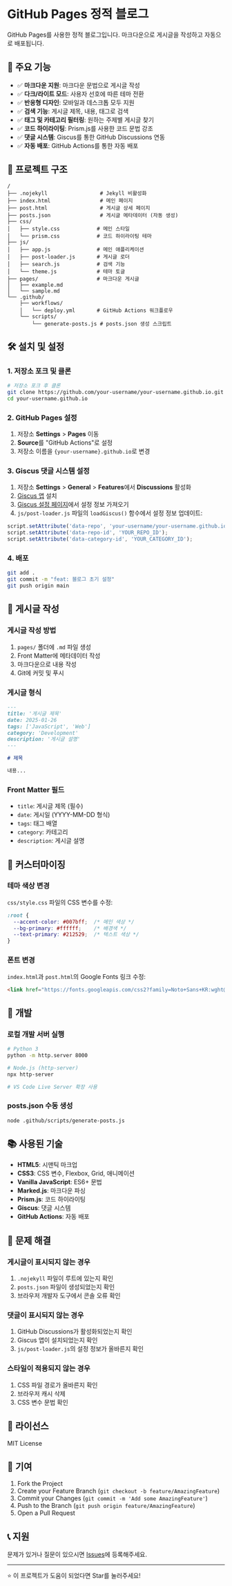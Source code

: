 # GitHub Pages 정적 블로그

GitHub Pages를 사용한 정적 블로그입니다. 마크다운으로 게시글을 작성하고 자동으로 배포됩니다.

## 🚀 주요 기능

- ✅ **마크다운 지원**: 마크다운 문법으로 게시글 작성
- ✅ **다크/라이트 모드**: 사용자 선호에 따른 테마 전환
- ✅ **반응형 디자인**: 모바일과 데스크톱 모두 지원
- ✅ **검색 기능**: 게시글 제목, 내용, 태그로 검색
- ✅ **태그 및 카테고리 필터링**: 원하는 주제별 게시글 찾기
- ✅ **코드 하이라이팅**: Prism.js를 사용한 코드 문법 강조
- ✅ **댓글 시스템**: Giscus를 통한 GitHub Discussions 연동
- ✅ **자동 배포**: GitHub Actions를 통한 자동 배포

## 📁 프로젝트 구조

```
/
├── .nojekyll                 # Jekyll 비활성화
├── index.html                # 메인 페이지
├── post.html                 # 게시글 상세 페이지
├── posts.json                # 게시글 메타데이터 (자동 생성)
├── css/
│   ├── style.css            # 메인 스타일
│   └── prism.css            # 코드 하이라이팅 테마
├── js/
│   ├── app.js               # 메인 애플리케이션
│   ├── post-loader.js       # 게시글 로더
│   ├── search.js            # 검색 기능
│   └── theme.js             # 테마 토글
├── pages/                   # 마크다운 게시글
│   ├── example.md
│   └── sample.md
└── .github/
    ├── workflows/
    │   └── deploy.yml       # GitHub Actions 워크플로우
    └── scripts/
        └── generate-posts.js # posts.json 생성 스크립트
```

## 🛠️ 설치 및 설정

### 1. 저장소 포크 및 클론

```bash
# 저장소 포크 후 클론
git clone https://github.com/your-username/your-username.github.io.git
cd your-username.github.io
```

### 2. GitHub Pages 설정

1. 저장소 **Settings** > **Pages** 이동
2. **Source**를 "GitHub Actions"로 설정
3. 저장소 이름을 `{your-username}.github.io`로 변경

### 3. Giscus 댓글 시스템 설정

1. 저장소 **Settings** > **General** > **Features**에서 **Discussions** 활성화
2. [Giscus 앱](https://github.com/apps/giscus) 설치
3. [Giscus 설정 페이지](https://giscus.app/ko)에서 설정 정보 가져오기
4. `js/post-loader.js` 파일의 `loadGiscus()` 함수에서 설정 정보 업데이트:

```javascript
script.setAttribute('data-repo', 'your-username/your-username.github.io');
script.setAttribute('data-repo-id', 'YOUR_REPO_ID');
script.setAttribute('data-category-id', 'YOUR_CATEGORY_ID');
```

### 4. 배포

```bash
git add .
git commit -m "feat: 블로그 초기 설정"
git push origin main
```

## 📝 게시글 작성

### 게시글 작성 방법

1. `pages/` 폴더에 `.md` 파일 생성
2. Front Matter에 메타데이터 작성
3. 마크다운으로 내용 작성
4. Git에 커밋 및 푸시

### 게시글 형식

```markdown
---
title: '게시글 제목'
date: 2025-01-26
tags: ['JavaScript', 'Web']
category: 'Development'
description: '게시글 설명'
---

# 제목

내용...
```

### Front Matter 필드

- `title`: 게시글 제목 (필수)
- `date`: 게시일 (YYYY-MM-DD 형식)
- `tags`: 태그 배열
- `category`: 카테고리
- `description`: 게시글 설명

## 🎨 커스터마이징

### 테마 색상 변경

`css/style.css` 파일의 CSS 변수를 수정:

```css
:root {
  --accent-color: #007bff;  /* 메인 색상 */
  --bg-primary: #ffffff;    /* 배경색 */
  --text-primary: #212529;  /* 텍스트 색상 */
}
```

### 폰트 변경

`index.html`과 `post.html`의 Google Fonts 링크 수정:

```html
<link href="https://fonts.googleapis.com/css2?family=Noto+Sans+KR:wght@300;400;500;700&display=swap" rel="stylesheet">
```

## 🔧 개발

### 로컬 개발 서버 실행

```bash
# Python 3
python -m http.server 8000

# Node.js (http-server)
npx http-server

# VS Code Live Server 확장 사용
```

### posts.json 수동 생성

```bash
node .github/scripts/generate-posts.js
```

## 📚 사용된 기술

- **HTML5**: 시맨틱 마크업
- **CSS3**: CSS 변수, Flexbox, Grid, 애니메이션
- **Vanilla JavaScript**: ES6+ 문법
- **Marked.js**: 마크다운 파싱
- **Prism.js**: 코드 하이라이팅
- **Giscus**: 댓글 시스템
- **GitHub Actions**: 자동 배포

## 🐛 문제 해결

### 게시글이 표시되지 않는 경우

1. `.nojekyll` 파일이 루트에 있는지 확인
2. `posts.json` 파일이 생성되었는지 확인
3. 브라우저 개발자 도구에서 콘솔 오류 확인

### 댓글이 표시되지 않는 경우

1. GitHub Discussions가 활성화되었는지 확인
2. Giscus 앱이 설치되었는지 확인
3. `js/post-loader.js`의 설정 정보가 올바른지 확인

### 스타일이 적용되지 않는 경우

1. CSS 파일 경로가 올바른지 확인
2. 브라우저 캐시 삭제
3. CSS 변수 문법 확인

## 📄 라이선스

MIT License

## 🤝 기여

1. Fork the Project
2. Create your Feature Branch (`git checkout -b feature/AmazingFeature`)
3. Commit your Changes (`git commit -m 'Add some AmazingFeature'`)
4. Push to the Branch (`git push origin feature/AmazingFeature`)
5. Open a Pull Request

## 📞 지원

문제가 있거나 질문이 있으시면 [Issues](https://github.com/your-username/your-username.github.io/issues)에 등록해주세요.

---

⭐ 이 프로젝트가 도움이 되었다면 Star를 눌러주세요!

